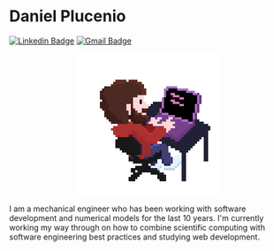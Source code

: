 # Daniel Plucenio

[![Linkedin Badge](https://img.shields.io/badge/-Daniel%20Plucenio-3f3f74?style=flat-square&logo=Linkedin&logoColor=white&link=https://www.linkedin.com/in/dplucenio//)](https://www.linkedin.com/in/dplucenio/) 
[![Gmail Badge](https://img.shields.io/badge/-dplucenio@gmail.com-3f3f74?style=flat-square&logo=Gmail&logoColor=white&link=mailto:dplucenio@gmail.com)](mailto:dplucenio@gmail.com)

<p align="center">
  <img src="dplucenio.gif" alt="animated" />
</p>


I am a mechanical engineer who has been working with software development and numerical models for the last 10 years. I'm currently working my way through on how to combine scientific computing with software engineering best practices and studying web development.
